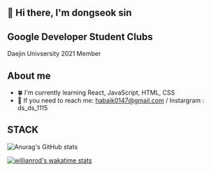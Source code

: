 👋 Hi there, I'm dongseok sin 
-----------------------------------------------------------------------------------------------------------------------------------------------------------------
 ## Google Developer Student Clubs
 
 Daejin Univsersity 2021 Member
 
 ## About me

 + 🍀  I'm currently learning React, JavaScript, HTML, CSS
 + 🌿  If you need to reach me: habaik0147@gmail.com / Instargram : ds_ds_1115
 
 ## STACK
 
 
 

![Anurag's GitHub stats](https://github-readme-stats.vercel.app/api?username=dongseok&show_icons=true&theme=tokyonight)

[![willianrod's wakatime stats](https://github-readme-stats.vercel.app/api/wakatime?username=dongseok&theme=ayu-mirage&layout=compact)](https://github.com/dongddddd)


<!--
**dongddddd/dongddddd** is a ✨ _special_ ✨ repository because its `README.md` (this file) appears on your GitHub profile.

Here are some ideas to get you started:

- 🔭 I’m currently working on ...
- 🌱 I’m currently learning ...
- 👯 I’m looking to collaborate on ...
- 🤔 I’m looking for help with ...
- 💬 Ask me about ...
- 📫 How to reach me: ...
- 😄 Pronouns: ...
- ⚡ Fun fact: ...
-->
